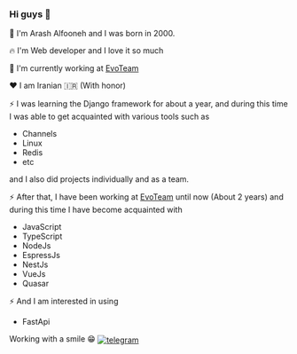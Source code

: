 ### Hi guys 👋

:boy: I'm Arash Alfooneh and I was born in 2000.

:fire: I'm Web developer and I love it so much

🔭 I'm currently working at [EvoTeam](https://evoteam.ir/)

:hearts: I am Iranian :iran: (With honor)


⚡ I was learning the Django framework for about a year, and during this time I was able to get acquainted with various tools such as 

 - Channels
 - Linux
 - Redis
 - etc

and I also did projects individually and as a team.

⚡ After that, I have been working at [EvoTeam](https://evoteam.ir/) until now (About 2 years) and during this time I have become acquainted with 

 - JavaScript
 - TypeScript
 - NodeJs
 - EspressJs
 - NestJs
 - VueJs
 - Quasar

⚡ And I am interested in using 

 - FastApi

Working with a smile :grin:
<a href="https://t.me/arash3f" target="_blank">
 <img align="center" src="https://img.shields.io/badge/-itsMatiYo-blue?style=flat&logo=telegram" alt="telegram"/>
</a>
